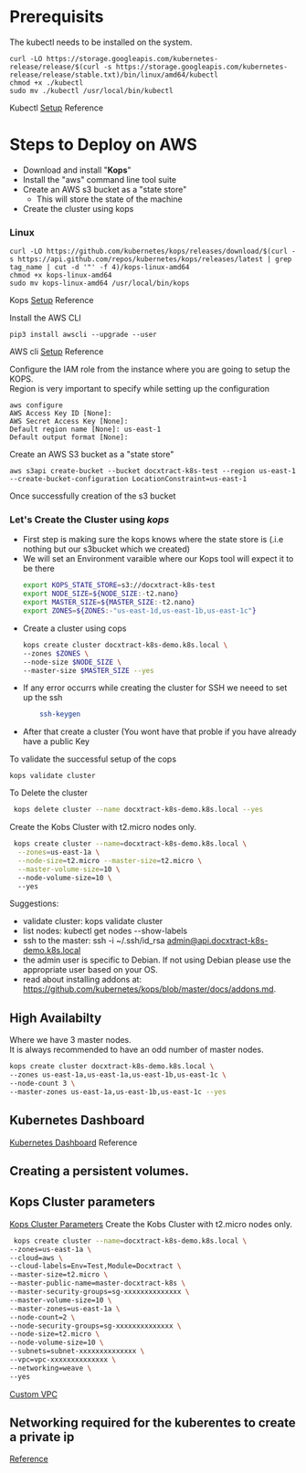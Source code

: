 
# Prerequisits
The kubectl needs to be installed on the system.

```
curl -LO https://storage.googleapis.com/kubernetes-release/release/$(curl -s https://storage.googleapis.com/kubernetes-release/release/stable.txt)/bin/linux/amd64/kubectl
chmod +x ./kubectl
sudo mv ./kubectl /usr/local/bin/kubectl
```
Kubectl [Setup](https://kubernetes.io/docs/tasks/tools/install-kubectl/) Reference

# Steps to Deploy on AWS

* Download and install "**Kops**"
* Install the "aws" command line tool suite
* Create an AWS s3 bucket as a "state store"
  * This will store the state of the machine
* Create the cluster using kops

### Linux

```
curl -LO https://github.com/kubernetes/kops/releases/download/$(curl -s https://api.github.com/repos/kubernetes/kops/releases/latest | grep tag_name | cut -d '"' -f 4)/kops-linux-amd64
chmod +x kops-linux-amd64
sudo mv kops-linux-amd64 /usr/local/bin/kops
```

Kops [Setup](https://github.com/kubernetes/kops) Reference


Install the AWS CLI
```
pip3 install awscli --upgrade --user
```

AWS cli [Setup](https://docs.aws.amazon.com/cli/latest/userguide/installing.html) Reference

Configure the IAM role from the instance where you are going to setup the KOPS.  
Region is very important to specify while setting up the configuration
```
aws configure
AWS Access Key ID [None]:
AWS Secret Access Key [None]:
Default region name [None]: us-east-1
Default output format [None]:
```

Create an AWS S3 bucket as a "state store"  
```
aws s3api create-bucket --bucket docxtract-k8s-test --region us-east-1 --create-bucket-configuration LocationConstraint=us-east-1
```
Once successfully creation of the s3 bucket  

### Let's Create the Cluster using *kops*
* First step is making sure the kops knows where the state store is (.i.e nothing but our s3bucket which we created)
* We will set an Environment varaible where our Kops tool will expect it to be there
    ```bash
    export KOPS_STATE_STORE=s3://docxtract-k8s-test
    export NODE_SIZE=${NODE_SIZE:-t2.nano}
    export MASTER_SIZE=${MASTER_SIZE:-t2.nano}
    export ZONES=${ZONES:-"us-east-1d,us-east-1b,us-east-1c"}
    ```
* Create a cluster using cops
    ```bash
    kops create cluster docxtract-k8s-demo.k8s.local \
    --zones $ZONES \
    --node-size $NODE_SIZE \
    --master-size $MASTER_SIZE --yes
    ```
 * If any error occurrs while creating the cluster for SSH we neeed to set up the ssh
    ```bash
    	ssh-keygen
    ```
 * After that create a cluster (You wont have that proble if you have already have a public Key

 To validate the successful setup of the cops
 ```
 kops validate cluster
 ```

To Delete the cluster
```bash
 kops delete cluster --name docxtract-k8s-demo.k8s.local --yes
```

Create the Kobs Cluster with t2.micro nodes only.
```bash
 kops create cluster --name=docxtract-k8s-demo.k8s.local \
  --zones=us-east-1a \
  --node-size=t2.micro --master-size=t2.micro \
  --master-volume-size=10 \ 
  --node-volume-size=10 \ 
  --yes
```


Suggestions:
 * validate cluster: kops validate cluster
 * list nodes: kubectl get nodes --show-labels
 * ssh to the master: ssh -i ~/.ssh/id_rsa admin@api.docxtract-k8s-demo.k8s.local
 * the admin user is specific to Debian. If not using Debian please use the appropriate user based on your OS.
 * read about installing addons at: https://github.com/kubernetes/kops/blob/master/docs/addons.md.


## High Availabilty

Where we have 3 master nodes.  
It is always recommended to have an odd number of master nodes.
```bash
kops create cluster docxtract-k8s-demo.k8s.local \
--zones us-east-1a,us-east-1a,us-east-1b,us-east-1c \
--node-count 3 \
--master-zones us-east-1a,us-east-1b,us-east-1c --yes
```


## Kubernetes Dashboard

[Kubernetes Dashboard](https://github.com/kubernetes/kops/blob/master/docs/addons.md) Reference

## Creating a persistent volumes.

## Kops Cluster parameters 
[Kops Cluster Parameters](https://github.com/kubernetes/kops/blob/master/docs/cli/kops_create_cluster.md)
Create the Kobs Cluster with t2.micro nodes only.
```bash
 kops create cluster --name=docxtract-k8s-demo.k8s.local \
--zones=us-east-1a \
--cloud=aws \
--cloud-labels=Env=Test,Module=Docxtract \
--master-size=t2.micro \
--master-public-name=master-docxtract-k8s \
--master-security-groups=sg-xxxxxxxxxxxxxx \
--master-volume-size=10 \
--master-zones=us-east-1a \
--node-count=2 \
--node-security-groups=sg-xxxxxxxxxxxxxx \
--node-size=t2.micro \
--node-volume-size=10 \
--subnets=subnet-xxxxxxxxxxxxxx \
--vpc=vpc-xxxxxxxxxxxxxx \
--networking=weave \
--yes
```
 
 [Custom VPC](https://github.com/kubernetes/kops/blob/master/docs/run_in_existing_vpc.md)
 
 
 ## Networking required for the kuberentes to create a private ip
 [Reference](https://www.weave.works/docs/net/latest/overview/)